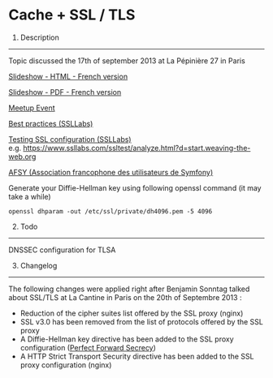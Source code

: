 Cache + SSL / TLS
========================

1) Description
--------------------------------

Topic discussed the 17th of september 2013 at La Pépinière 27 in Paris

[Slideshow - HTML - French version](http://cache-ssl-tls.weaving-the-web.org/show#Cover)

[Slideshow - PDF - French version](https://github.com/thierrymarianne/cache-ssl-tls/blob/master/CACHE_SSL_TLS.pdf)

[Meetup Event](http://www.meetup.com/afsy-sfpot/events/139415812/)

[Best practices (SSLLabs)](https://www.ssllabs.com/projects/best-practices/)

[Testing SSL configuration (SSLLabs)](https://www.ssllabs.com/ssltest/index.html)  
e.g. https://www.ssllabs.com/ssltest/analyze.html?d=start.weaving-the-web.org

[AFSY (Association francophone des utilisateurs de Symfony)](http://afsy.fr/)

Generate your Diffie-Hellman key using following openssl command (it may take a while)

    openssl dhparam -out /etc/ssl/private/dh4096.pem -5 4096

2) Todo
--------------------------------

DNSSEC configuration for TLSA

3) Changelog
--------------------------------

The following changes were applied right after Benjamin Sonntag talked about SSL/TLS at La Cantine in Paris on the 20th of Septembre 2013 :

* Reduction of the cipher suites list offered by the SSL proxy (nginx)
* SSL v3.0 has been removed from the list of protocols offered by the SSL proxy
* A Diffie-Hellman key directive has been added to the SSL proxy configuration ([Perfect Forward Secrecy](http://news.netcraft.com/archives/2013/06/25/ssl-intercepted-today-decrypted-tomorrow.html))
* A HTTP Strict Transport Security directive has been added to the SSL proxy configuration (nginx)
